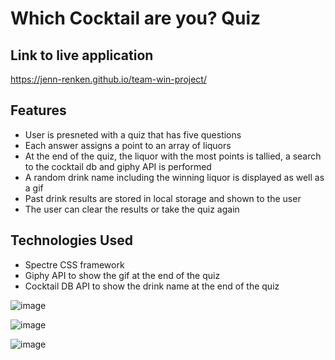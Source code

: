 # Which Cocktail are you? Quiz

## Link to live application
https://jenn-renken.github.io/team-win-project/

## Features
- User is presneted with a quiz that has five questions
- Each answer assigns a point to an array of liquors
- At the end of the quiz, the liquor with the most points is tallied, a search to the cocktail db and giphy API is performed 
- A random drink name including the winning liquor is displayed as well as a gif 
- Past drink results are stored in local storage and shown to the user
- The user can clear the results or take the quiz again

## Technologies Used
- Spectre CSS framework
- Giphy API to show the gif at the end of the quiz
- Cocktail DB API to show the drink name at the end of the quiz

![image](https://user-images.githubusercontent.com/88343948/136706400-d6d663a3-7bf6-410d-9844-2a0820682fa5.png)

![image](https://user-images.githubusercontent.com/88343948/136706414-8fabed5a-37d7-4422-a08d-86afbf008b79.png)

![image](https://user-images.githubusercontent.com/88343948/136706443-36d2590e-4b27-4d2e-a429-e27c8365141f.png)



